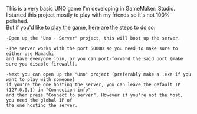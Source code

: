 This is a very basic UNO game I'm developing in GameMaker: Studio.  
I started this project mostly to play with my friends so it's not 100% polished.  
But if you'd like to play the game, here are the steps to do so:  
```
-Open up the "Uno - Server" project, this will boot up the server.
    
-The server works with the port 50000 so you need to make sure to either use Hamachi  
and have everyone join, or you can port-forward the said port (make sure you disable firewall).
    
-Next you can open up the "Uno" project (preferably make a .exe if you want to play with someone)  
if you're the one hosting the server, you can leave the default IP (127.0.0.1) in "Connection info"  
and then press "Connect to server". However if you're not the host, you need the global IP of  
the one hosting the server.
```  